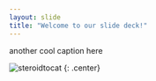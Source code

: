 ```yaml
---
layout: slide
title: "Welcome to our slide deck!"
---
```


another cool caption here

![steroidtocat](https://octodex.github.com/images/steroidtocat.png)
{: .center}
